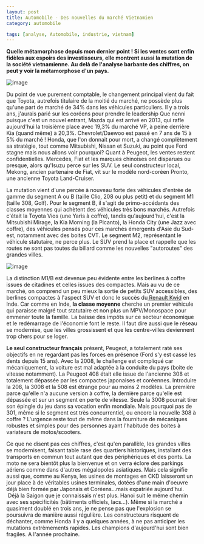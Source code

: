 ```yaml
---
layout: post
title: Automobile - Des nouvelles du marché Vietnamien
category: automobile

tags: [analyse, Automobile, industrie, vietnam]
---
```

**Quelle métamorphose depuis mon dernier point ! Si les ventes sont enfin fidèles aux espoirs des investisseurs, elle montrent aussi la mutation de la société vietnamienne. Au delà de l'analyse barbante des chiffres, on peut y voir la métamorphose d'un pays.**

![image](https://filedn.eu/llqi9IBxlYouGRXYG2xlROb/img/2017/pdmvietm.jpg)

Du point de vue purement comptable, le changement principal vient du fait que Toyota, autrefois titulaire de la moitié du marché, ne possède plus qu'une part de marché de 34% dans les véhicules particuliers. Il y a trois ans, j'aurais parié sur les coréens pour prendre le leadership Que nenni puisque c'est un nouvel entrant, Mazda qui est arrivé en 2013, qui rafle aujourd'hui la troisième place avec 19,3% du marché VP, à peine derrière Kia (quand même) à 20,3%. Chevrolet/Daewoo est passé en 7 ans de 15 à 5% du marché ! Honda, que l'on donnait pour mort, a changé complètement sa stratégie, tout comme Mitsubishi, Nissan et Suzuki, au point que Ford stagne mais nous allons voir pourquoi? Quant à Peugeot, les ventes restent confidentielles. Mercedes, Fiat et les marques chinoises ont disparues ou presque, alors qu'Isuzu perce sur les SUV. Le seul constructeur local, Mekong, ancien partenaire de Fiat, vit sur le modèle nord-coréen Pronto, une ancienne Toyota Land-Cruiser.

La mutation vient d'une percée à nouveau forte des véhicules d'entrée de gamme du segment A ou B (taille Clio, 208 ou plus petit) et du segment M1 (taille 308, Golf). Pour le segment B, il s'agit de primo-accédants des classes moyennes qui achètent des véhicules très bons marchés. Autrefois c'était la Toyota Vios (une Yaris à coffre), tandis qu'aujourd'hui, c'est la Mitsubishi Mirage, la Kia Morning (la Picanto), la Honda City (une Jazz avec coffre), des véhicules pensés pour ces marchés émergents d'Asie du Sud-est, notamment avec des boites CVT. Le segment M2, représentant le véhicule statutaire, ne perce plus. Le SUV prend la place et rappelle que les routes ne sont pas toutes du billard comme les nouvelles "autoroutes" des grandes villes.

![image](https://filedn.eu/llqi9IBxlYouGRXYG2xlROb/img/2017/pdmviets1.jpg)

La distinction M1/B est devenue peu évidente entre les berlines à coffre issues de citadines et celles issues des compactes. Mais au vu de ce marché, on comprend un peu mieux la sortie de petits SUV accessibles, des berlines compactes à l'aspect SUV et donc le succès du<a href="https://fr.wikipedia.org/wiki/Renault_Kwid"> Renault Kwid</a> en Inde. Car comme en Inde, **la classe moyenne** cherche un premier véhicule qui paraisse malgré tout statutaire et non plus un MPV/Monospace pour emmener toute la famille. La baisse des impôts sur ce secteur économique et le redémarrage de l'économie font le reste. Il faut dire aussi que le réseau se modernise, que les villes grossissent et que les centre-villes deviennent trop chers pour se loger.

**Le seul constructeur français** présent, Peugeot, a totalement raté ses objectifs en ne regardant pas les forces en présence (Ford s'y est cassé les dents depuis 15 ans). Avec la 2008, le challenge est compliqué car mécaniquement, la voiture est mal adaptée à la conduite du pays (boite de vitesse notamment). La Peugeot 408 était elle issue de l'ancienne 308 et totalement dépassée par les compactes japonaises et coréennes. Introduire la 208, la 3008 et la 508 est étrange pour au moins 2 modèles. La première parce qu'elle n'a aucune version à coffre, la dernière parce qu'elle est dépassée et sur un segment en perte de vitesse. Seule la 3008 pourrait tirer son épingle du jeu dans sa vocation enfin mondiale. Mais pourquoi pas de 301, même si le segment est très concurrentiel, ou encore la nouvelle 308 à coffre ? L'urgence reste tout de même dans la fourniture de mécaniques robustes et simples pour des personnes ayant l'habitude des boites à variateurs de motos/scooters.

Ce que ne disent pas ces chiffres, c'est qu'en parallèle, les grandes villes se modernisent, faisant table rase des quartiers historiques, installant des transports en commun tout autant que des périphériques et des ponts. La moto ne sera bientôt plus la bienvenue et on verra éclore des parkings aériens comme dans d'autres mégalopoles asiatiques. Mais cela signifie aussi que, comme au Kenya, les usines de montages en CKD laisseront un jour place à de véritables usines terminales, dotées d'une main d'oeuvre déjà bien formée par Japonais et Coréens...mais expatriée aujourd'hui.  Déjà la Saigon que je connaissais n'est plus. Hanoi suit le même chemin avec ses spécificités (bâtiments officiels, lacs...). Même si la marché a quasiment doublé en trois ans, je ne pense pas que l'explosion se poursuivra de manière aussi régulière. Les constructeurs risquent de déchanter, comme Honda il y a quelques années, à ne pas anticiper les mutations extrèmements rapides. Les champions d'aujourd'hui sont bien fragiles. A l'année prochaine.
